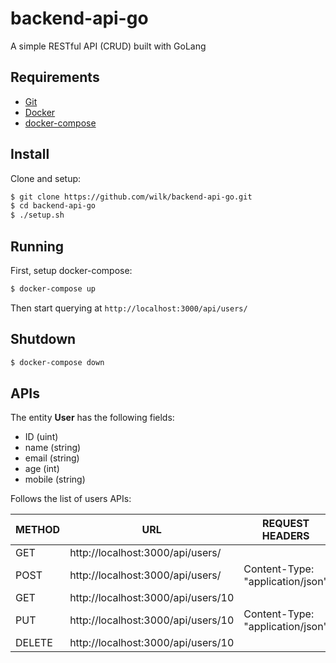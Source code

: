 # backend-api-go
A simple RESTful API (CRUD) built with GoLang

## Requirements

- [Git](https://git-scm.com/)
- [Docker](https://www.docker.com/)
- [docker-compose](https://docs.docker.com/compose/)

## Install
Clone and setup:

```bash
$ git clone https://github.com/wilk/backend-api-go.git
$ cd backend-api-go
$ ./setup.sh
```

## Running
First, setup docker-compose:

```bash
$ docker-compose up
```

Then start querying at `http://localhost:3000/api/users/`

## Shutdown
```bash
$ docker-compose down
```

## APIs
The entity **User** has the following fields:

- ID (uint)
- name (string)
- email (string)
- age (int)
- mobile (string)

Follows the list of users APIs:

|METHOD|URL|REQUEST HEADERS|REQUEST PAYLOAD|RESPONSE HEADERS|RESPONSE PAYLOAD|
|------|---|---------------|---------------|----------------|----------------|
|GET|http://localhost:3000/api/users/ | | | |User[]|
|POST|http://localhost:3000/api/users/ |Content-Type: "application/json"|User||User|
|GET|http://localhost:3000/api/users/10 | | | |User|
|PUT|http://localhost:3000/api/users/10 |Content-Type: "application/json"|User||User|
|DELETE|http://localhost:3000/api/users/10 | | | | |
